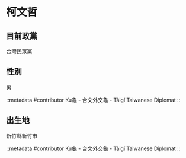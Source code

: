 # 柯文哲

## 目前政黨

台灣民眾黨

## 性別

男

::metadata
#contributor
Ku龜 - 台文外交龜 - Tâigí Taiwanese Diplomat
::

## 出生地

新竹縣新竹市

::metadata
#contributor
Ku龜 - 台文外交龜 - Tâigí Taiwanese Diplomat
::
